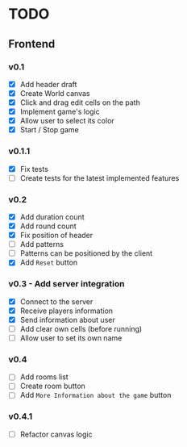 # TODO

## Frontend

### v0.1

- [x] Add header draft
- [x] Create World canvas
- [x] Click and drag edit cells on the path
- [x] Implement game's logic
- [x] Allow user to select its color
- [x] Start / Stop game

### v0.1.1

- [x] Fix tests
- [ ] Create tests for the latest implemented features

### v0.2

- [x] Add duration count
- [x] Add round count
- [x] Fix position of header
- [ ] Add patterns
- [ ] Patterns can be positioned by the client
- [x] Add `Reset` button

### v0.3 - Add server integration

- [x] Connect to the server
- [x] Receive players information
- [x] Send information about user
- [ ] Add clear own cells (before running)
- [ ] Allow user to set its own name

### v0.4

- [ ] Add rooms list
- [ ] Create room button
- [ ] Add `More Information about the game` button

### v0.4.1

- [ ] Refactor canvas logic
